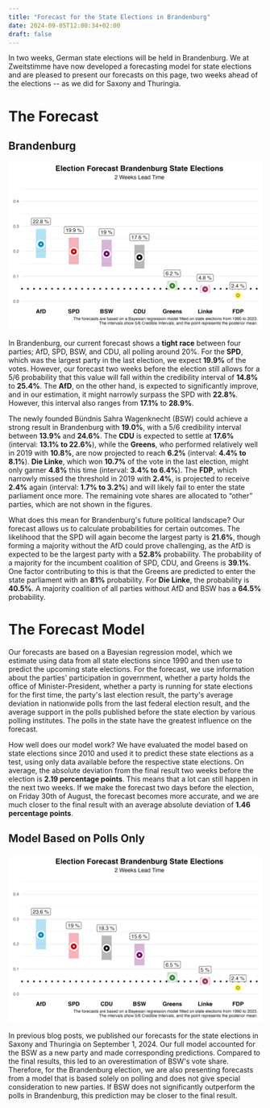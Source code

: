```yaml
---
title: "Forecast for the State Elections in Brandenburg"
date: 2024-09-05T12:00:34+02:00
draft: false
---
```


In two weeks, German state elections will be held in Brandenburg. We at Zweitstimme have now developed a forecasting model for state elections and are pleased to present our forecasts on this page, two weeks ahead of the elections -- as we did for Saxony and Thuringia.


# The Forecast

## Brandenburg

![Brandenburg Election Forecast](./fig/fig_fcst_bb_2weekslead.png)

In Brandenburg, our current forecast shows a **tight race** between four parties; AfD, SPD, BSW, and CDU, all polling around 20%. For the **SPD**, which was the largest party in the last election, we expect **19.9%** of the votes. However, our forecast two weeks before the election still allows for a 5/6 probability that this value will fall within the credibility interval of **14.8%** to **25.4%**. The **AfD**, on the other hand, is expected to significantly improve, and in our estimation, it might narrowly surpass the SPD with **22.8%**. However, this interval also ranges from **17.1%** to **28.9%**.

The newly founded Bündnis Sahra Wagenknecht (BSW) could achieve a strong result in Brandenburg with **19.0%**, with a 5/6 credibility interval between **13.9%** and **24.6%**. The **CDU** is expected to settle at **17.6%** (interval: **13.1% to 22.6%**), while the **Greens**, who performed relatively well in 2019 with **10.8%**, are now projected to reach **6.2%** (interval: **4.4% to 8.1%**). **Die Linke**, which won **10.7%** of the vote in the last election, might only garner **4.8%** this time (interval: **3.4% to 6.4%**). The **FDP**, which narrowly missed the threshold in 2019 with **2.4%**, is projected to receive **2.4%** again (interval: **1.7% to 3.2%**) and will likely fail to enter the state parliament once more. The remaining vote shares are allocated to “other” parties, which are not shown in the figures.

What does this mean for Brandenburg's future political landscape? Our forecast allows us to calculate probabilities for certain outcomes. The likelihood that the SPD will again become the largest party is **21.6%**, though forming a majority without the AfD could prove challenging, as the AfD is expected to be the largest party with a **52.8%** probability. The probability of a majority for the incumbent coalition of SPD, CDU, and Greens is **39.1%**. One factor contributing to this is that the Greens are predicted to enter the state parliament with an **81%** probability. For **Die Linke**, the probability is **40.5%**. A majority coalition of all parties without AfD and BSW has a **64.5%** probability.


# The Forecast Model

Our forecasts are based on a Bayesian regression model, which we estimate using data from all state elections since 1990 and then use to predict the upcoming state elections. For the forecast, we use information about the parties' participation in government, whether a party holds the office of Minister-President, whether a party is running for state elections for the first time, the party's last election result, the party's average deviation in nationwide polls from the last federal election result, and the average support in the polls published before the state election by various polling institutes. The polls in the state have the greatest influence on the forecast.

How well does our model work? We have evaluated the model based on state elections since 2010 and used it to predict these state elections as a test, using only data available before the respective state elections. On average, the absolute deviation from the final result two weeks before the election is **2.19 percentage points**. This means that a lot can still happen in the next two weeks. If we make the forecast two days before the election, on Friday 30th of August, the forecast becomes more accurate, and we are much closer to the final result with an average absolute deviation of **1.46 percentage points**.


## Model Based on Polls Only

![Brandenburg Election Forecast](./fig/fig_fcstpoll_bb_2weekslead.png)

In previous blog posts, we published our forecasts for the state elections in Saxony and Thuringia on September 1, 2024. Our full model accounted for the BSW as a new party and made corresponding predictions. Compared to the final results, this led to an overestimation of BSW's vote share. Therefore, for the Brandenburg election, we are also presenting forecasts from a model that is based solely on polling and does not give special consideration to new parties. If BSW does not significantly outperform the polls in Brandenburg, this prediction may be closer to the final result.

